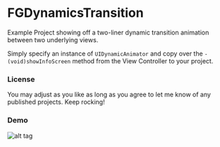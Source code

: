 FGDynamicsTransition
====================

Example Project showing off a two-liner dynamic transition animation between two underlying views.

Simply specify an instance of `UIDynamicAnimator` and copy over the `-(void)showInfoScreen` method from the View Controller to your project. 

### License
You may adjust as you like as long as you agree to let me know of any published projects. Keep rocking!  


### Demo
![alt tag](https://raw.github.com/finngaida/fgdynamicstransition/master/demo.gif)
